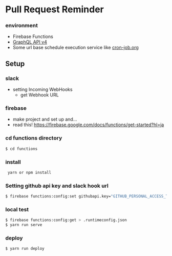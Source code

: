 # Pull Request Reminder
### environment
- Firebase Functions
- [GraphQL API v4](https://developer.github.com/v4/)
- Some url base schedule execution service like [cron-job.org](https://cron-job.org/en/)

## Setup
### slack
- setting Incoming WebHooks
  - get Webhook URL

### firebase
- make project and set up and...
- read this! https://firebase.google.com/docs/functions/get-started?hl=ja

### cd functions directory
```sh
$ cd functions
```

### install
```sh
 yarn or npm install
```

### Setting github api key and slack hook url
```sh
$ firebase functions:config:set githubapi.key="GITHUB_PERSONAL_ACCESS_TOKEN" githubapi.owner="OWNER_NAME" githubapi.name="REPOSITORY_NAME" slack.url="WEBHOOK_URL"
```

### local test
```sh
$ firebase functions:config:get > .runtimeconfig.json
$ yarn run serve
```

### deploy
```sh
$ yarn run deploy
```

### 